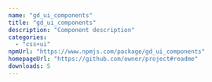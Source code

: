 ```yaml
---
name: "gd_ui_components"
title: "gd_ui_components"
description: "Component description"
categories:
  - "css+ui"
npmUrl: "https://www.npmjs.com/package/gd_ui_components"
homepageUrl: "https://github.com/owner/project#readme"
downloads: 5
---
```

